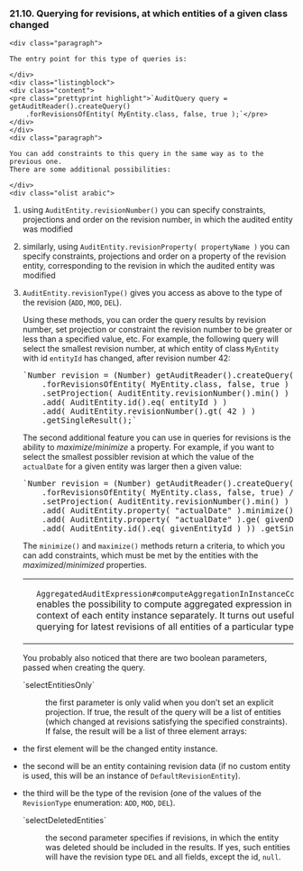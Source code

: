  ### 21.10. Querying for revisions, at which entities of a given class changed

    <div class="paragraph">

    The entry point for this type of queries is:

    </div>
    <div class="listingblock">
    <div class="content">
    <pre class="prettyprint highlight">`AuditQuery query = getAuditReader().createQuery()
        .forRevisionsOfEntity( MyEntity.class, false, true );`</pre>
    </div>
    </div>
    <div class="paragraph">

    You can add constraints to this query in the same way as to the previous one.
    There are some additional possibilities:

    </div>
    <div class="olist arabic">

1.  using `AuditEntity.revisionNumber()` you can specify constraints, projections and order on the revision number, in which the audited entity was modified
2.  similarly, using `AuditEntity.revisionProperty( propertyName )` you can specify constraints, projections and order on a property of the revision entity,
    corresponding to the revision in which the audited entity was modified
3.  `AuditEntity.revisionType()` gives you access as above to the type of the revision (`ADD`, `MOD`, `DEL`).
    </div>
    <div class="paragraph">

    Using these methods, you can order the query results by revision number, set projection or constraint the revision number to be greater or less than a specified value, etc.
    For example, the following query will select the smallest revision number, at which entity of class `MyEntity` with id `entityId` has changed, after revision number 42:

    </div>
    <div class="listingblock">
    <div class="content">
    <pre class="prettyprint highlight">`Number revision = (Number) getAuditReader().createQuery()
        .forRevisionsOfEntity( MyEntity.class, false, true )
        .setProjection( AuditEntity.revisionNumber().min() )
        .add( AuditEntity.id().eq( entityId ) )
        .add( AuditEntity.revisionNumber().gt( 42 ) )
        .getSingleResult();`</pre>
    </div>
    </div>
    <div class="paragraph">

    The second additional feature you can use in queries for revisions is the ability to _maximize_/_minimize_ a property.
    For example, if you want to select the smallest possibler revision at which the value of the `actualDate` for a given entity was larger then a given value:

    </div>
    <div class="listingblock">
    <div class="content">
    <pre class="prettyprint highlight">`Number revision = (Number) getAuditReader().createQuery()
    	.forRevisionsOfEntity( MyEntity.class, false, true) // We are only interested in the first revision
    	.setProjection( AuditEntity.revisionNumber().min() )
    	.add( AuditEntity.property( "actualDate" ).minimize()
    	.add( AuditEntity.property( "actualDate" ).ge( givenDate ) )
    	.add( AuditEntity.id().eq( givenEntityId ) )) .getSingleResult();`</pre>
    </div>
    </div>
    <div class="paragraph">

    The `minimize()` and `maximize()` methods return a criteria, to which you can add constraints, which must be met by the entities with the _maximized_/_minimized_ properties.

    </div>
    <div class="admonitionblock note">
    <table>
    <tr>
    <td class="icon">

    </td>
    <td class="content">
    <div class="paragraph">

    `AggregatedAuditExpression#computeAggregationInInstanceContext()` enables the possibility to compute aggregated expression in the context of each entity instance separately.
    It turns out useful when querying for latest revisions of all entities of a particular type.

    </div>
    </td>
    </tr>
    </table>
    </div>
    <div class="paragraph">

    You probably also noticed that there are two boolean parameters, passed when creating the query.

    </div>
    <div class="dlist">
    <dl>
    <dt class="hdlist1">`selectEntitiesOnly`</dt>
    <dd>

    the first parameter is only valid when you don&#8217;t set an explicit projection.
    If true, the result of the query will be a list of entities (which changed at revisions satisfying the specified constraints).
    If false, the result will be a list of three element arrays:

    <div class="ulist">

*   the first element will be the changed entity instance.
*   the second will be an entity containing revision data (if no custom entity is used, this will be an instance of `DefaultRevisionEntity`).
*   the third will be the type of the revision (one of the values of the `RevisionType` enumeration: `ADD`, `MOD`, `DEL`).
    </div>
    </dd>
    <dt class="hdlist1">`selectDeletedEntities`</dt>
    <dd>

    the second parameter specifies if revisions, in which the entity was deleted should be included in the results.
    If yes, such entities will have the revision type `DEL` and all fields, except the id, `null`.

    </dd>
    </dl>
    </div>
    </div>
    <div class="sect2">